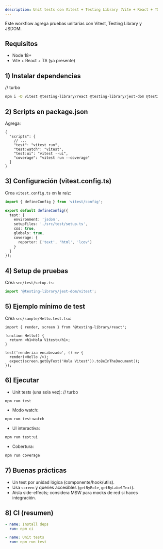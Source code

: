 ```yaml
---
description: Unit tests con Vitest + Testing Library (Vite + React + TS)
---
```


Este workflow agrega pruebas unitarias con Vitest, Testing Library y JSDOM.

## Requisitos
- Node 18+
- Vite + React + TS (ya presente)

## 1) Instalar dependencias
// turbo
```bash
npm i -D vitest @testing-library/react @testing-library/jest-dom @testing-library/user-event jsdom
```

## 2) Scripts en package.json
Agrega:

```jsonc
{
  "scripts": {
    // ...
    "test": "vitest run",
    "test:watch": "vitest",
    "test:ui": "vitest --ui",
    "coverage": "vitest run --coverage"
  }
}
```

## 3) Configuración (vitest.config.ts)
Crea `vitest.config.ts` en la raíz:

```ts
import { defineConfig } from 'vitest/config';

export default defineConfig({
  test: {
    environment: 'jsdom',
    setupFiles: './src/test/setup.ts',
    css: true,
    globals: true,
    coverage: {
      reporter: ['text', 'html', 'lcov']
    }
  }
});
```

## 4) Setup de pruebas
Crea `src/test/setup.ts`:

```ts
import '@testing-library/jest-dom/vitest';
```

## 5) Ejemplo mínimo de test
Crea `src/sample/Hello.test.tsx`:

```tsx
import { render, screen } from '@testing-library/react';

function Hello() {
  return <h1>Hola Vitest</h1>;
}

test('renderiza encabezado', () => {
  render(<Hello />);
  expect(screen.getByText('Hola Vitest')).toBeInTheDocument();
});
```

## 6) Ejecutar
- Unit tests (una sola vez):
// turbo
```bash
npm run test
```

- Modo watch:
```bash
npm run test:watch
```

- UI interactiva:
```bash
npm run test:ui
```

- Cobertura:
```bash
npm run coverage
```

## 7) Buenas prácticas
- Un test por unidad lógica (componente/hook/utils).
- Usa `screen` y queries accesibles (`getByRole`, `getByLabelText`).
- Aísla side-effects; considera MSW para mocks de red si haces integración.

## 8) CI (resumen)
```yaml
- name: Install deps
  run: npm ci

- name: Unit tests
  run: npm run test
```
